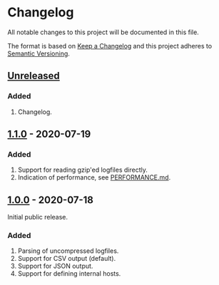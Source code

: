 # Changelog

All notable changes to this project will be documented in this file.

The format is based on [Keep a Changelog](https://keepachangelog.com/en/1.1.0/) and this project adheres to [Semantic Versioning](https://semver.org/spec/v2.0.0.html).

## [Unreleased]

### Added

1. Changelog.

## [1.1.0] - 2020-07-19

### Added

1. Support for reading gzip'ed logfiles directly.
1. Indication of performance, see [PERFORMANCE.md](PERFORMANCE.md).

## [1.0.0] - 2020-07-18

Initial public release.

### Added

1. Parsing of uncompressed logfiles.
1. Support for CSV output (default).
1. Support for JSON output.
1. Support for defining internal hosts.

[Unreleased]: https://gitlab.com/rbrt-weiler/sophos-sg-smtp-logparser/-/compare/v1.1.0...master
[1.1.0]: https://gitlab.com/rbrt-weiler/sophos-sg-smtp-logparser/-/compare/v1.0.0...v1.1.0
[1.0.0]: https://gitlab.com/rbrt-weiler/sophos-sg-smtp-logparser/-/tree/v1.0.0
